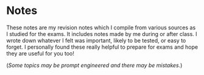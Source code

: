 # Notes
These notes are my revision notes which I compile from various sources as I studied for the exams. It includes notes made by me during or after class. I wrote down whatever I felt was important, likely to be tested, or easy to forget. I personally found these really helpful to prepare for exams and hope they are useful for you too!

(*Some topics may be prompt engineered and there may be mistakes.*)